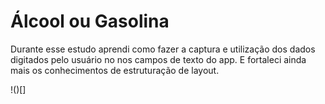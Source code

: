 # Álcool ou Gasolina

Durante esse estudo aprendi como fazer a captura e utilização dos dados digitados pelo usuário no
nos campos de texto do app. E fortaleci ainda mais os conhecimentos de estruturação de layout.

!()[]




